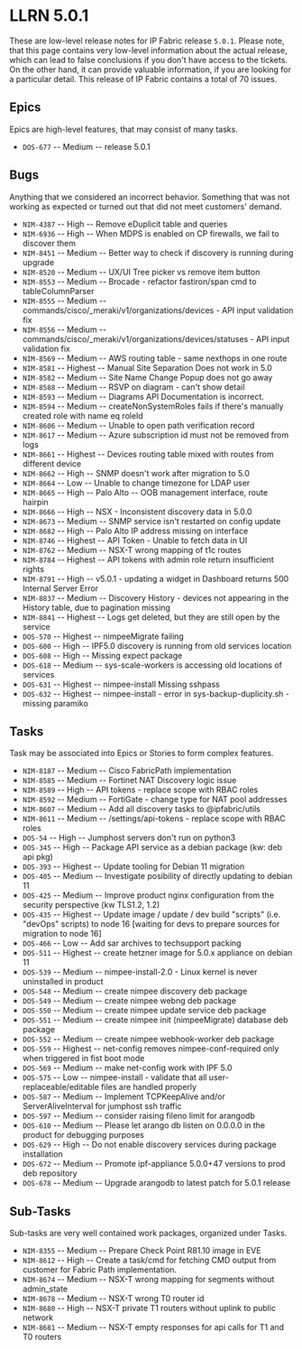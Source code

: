 # LLRN 5.0.1

These are low-level release notes for IP Fabric release `5.0.1`. Please note, that this page contains very low-level information about the actual release, which can lead to false conclusions if you don't have access to the tickets. On the other hand, it can provide valuable information, if you are looking for a particular detail. This release of IP Fabric contains a total of 70 issues.

## Epics

Epics are high-level features, that may consist of many tasks.

- `DOS-677` -- Medium -- release 5.0.1

## Bugs

Anything that we considered an incorrect behavior. Something that was not working as expected or turned out that did not meet customers' demand.

- `NIM-4387` -- High -- Remove eDuplicit table and queries
- `NIM-6936` -- High -- When MDPS is enabled on CP firewalls, we fail to discover them
- `NIM-8451` -- Medium -- Better way to check if discovery is running during upgrade
- `NIM-8520` -- Medium -- UX/UI Tree picker vs remove item button
- `NIM-8553` -- Medium -- Brocade - refactor fastiron/span cmd to tableColumnParser
- `NIM-8555` -- Medium -- commands/cisco/_meraki/v1/organizations/devices - API input validation fix
- `NIM-8556` -- Medium -- commands/cisco/_meraki/v1/organizations/devices/statuses - API input validation fix
- `NIM-8569` -- Medium -- AWS routing table - same nexthops in one route
- `NIM-8581` -- Highest -- Manual Site Separation Does not work in 5.0
- `NIM-8582` -- Medium -- Site Name Change Popup does not go away
- `NIM-8588` -- Medium -- RSVP on diagram - can't show detail
- `NIM-8593` -- Medium -- Diagrams API Documentation is incorrect.
- `NIM-8594` -- Medium -- createNonSystemRoles fails if there's manually created role with name eq roleId
- `NIM-8606` -- Medium -- Unable to open path verification record
- `NIM-8617` -- Medium -- Azure subscription id must not be removed from logs
- `NIM-8661` -- Highest -- Devices routing table mixed with routes from different device
- `NIM-8662` -- High -- SNMP doesn't work after migration to 5.0
- `NIM-8664` -- Low -- Unable to change timezone for LDAP user
- `NIM-8665` -- High -- Palo Alto -- OOB management interface, route hairpin
- `NIM-8666` -- High -- NSX - Inconsistent discovery data in 5.0.0
- `NIM-8673` -- Medium -- SNMP service isn't restarted on config update
- `NIM-8682` -- High -- Palo Alto IP address missing on interface
- `NIM-8746` -- Highest -- API Token - Unable to fetch data in UI
- `NIM-8762` -- Medium -- NSX-T wrong mapping of t1c routes
- `NIM-8784` -- Highest -- API tokens with admin role return insufficient rights
- `NIM-8791` -- High -- v5.0.1 - updating a widget in Dashboard returns 500 Internal Server Error
- `NIM-8837` -- Medium -- Discovery History - devices not appearing in the History table, due to pagination missing
- `NIM-8841` -- Highest -- Logs get deleted, but they are still open by the service
- `DOS-570` -- Highest -- nimpeeMigrate failing
- `DOS-600` -- High -- IPF5.0 discovery is running from old services location
- `DOS-608` -- High -- Missing expect package
- `DOS-618` -- Medium -- sys-scale-workers is accessing old locations of services
- `DOS-631` -- Highest -- nimpee-install Missing sshpass
- `DOS-632` -- Highest -- nimpee-install - error in sys-backup-duplicity.sh - missing paramiko

## Tasks

Task may be associated into Epics or Stories to form complex features.

- `NIM-8187` -- Medium -- Cisco FabricPath implementation
- `NIM-8585` -- Medium -- Fortinet NAT Discovery logic issue
- `NIM-8589` -- High -- API tokens - replace scope with RBAC roles
- `NIM-8592` -- Medium -- FortiGate - change type for NAT pool addresses
- `NIM-8607` -- Medium -- Add all discovery tasks to @ipfabric/utils
- `NIM-8611` -- Medium -- /settings/api-tokens - replace scope with RBAC roles
- `DOS-54` -- High -- Jumphost servers don't run on python3
- `DOS-345` -- High -- Package API service as a debian package (kw: deb api pkg)
- `DOS-393` -- Highest -- Update tooling for Debian 11 migration
- `DOS-405` -- Medium -- Investigate posibility of directly updating to debian 11
- `DOS-425` -- Medium -- Improve product nginx configuration from the security perspective (kw TLS1.2, 1.2)
- `DOS-435` -- Highest -- Update image / update / dev build "scripts" (i.e. "devOps" scripts) to node 16 [waiting for devs to prepare sources for migration to node 16]
- `DOS-466` -- Low -- Add sar archives to techsupport packing
- `DOS-511` -- Highest -- create hetzner image for 5.0.x appliance on debian 11
- `DOS-539` -- Medium -- nimpee-install-2.0 - Linux kernel is never uninstalled in product
- `DOS-548` -- Medium -- create nimpee discovery deb package
- `DOS-549` -- Medium -- create nimpee webng deb package
- `DOS-550` -- Medium -- create nimpee update service deb package
- `DOS-551` -- Medium -- create nimpee init (nimpeeMigrate) database deb package
- `DOS-552` -- Medium -- create nimpee webhook-worker deb package
- `DOS-559` -- Highest -- net-config removes nimpee-conf-required only when triggered in fist boot mode
- `DOS-569` -- Medium -- make net-config work with IPF 5.0
- `DOS-575` -- Low -- nimpee-install - validate that all user-replaceable/editable files are handled properly
- `DOS-587` -- Medium -- Implement TCPKeepAlive and/or ServerAliveInterval for jumphost ssh traffic
- `DOS-597` -- Medium -- consider raising fileno limit for arangodb
- `DOS-610` -- Medium -- Please let arango db listen on 0.0.0.0 in the product for debugging purposes
- `DOS-629` -- High -- Do not enable discovery services during package installation
- `DOS-672` -- Medium -- Promote ipf-appliance 5.0.0+47 versions to prod deb repository
- `DOS-678` -- Medium -- Upgrade arangodb to latest patch for 5.0.1 release

## Sub-Tasks

Sub-tasks are very well contained work packages, organized under Tasks.

- `NIM-8355` -- Medium -- Prepare Check Point R81.10 image in EVE
- `NIM-8612` -- High -- Create a task/cmd for fetching CMD output from customer for Fabric Path implementation.
- `NIM-8674` -- Medium -- NSX-T wrong mapping for segments without admin_state
- `NIM-8678` -- Medium -- NSX-T wrong T0 router id
- `NIM-8680` -- High -- NSX-T private T1 routers without uplink to public network
- `NIM-8681` -- Medium -- NSX-T empty responses for api calls for T1 and T0 routers
